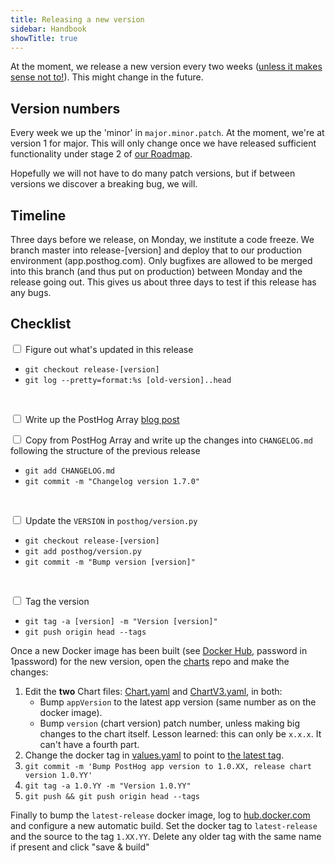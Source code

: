 ```yaml
---
title: Releasing a new version
sidebar: Handbook
showTitle: true
---
```


At the moment, we release a new version every two weeks ([unless it makes sense not to!](/blog/we-ship-whenever)). This might change in the future.

## Version numbers

Every week we up the 'minor' in `major.minor.patch`. At the moment, we're at version 1 for major. This will only change once we have released sufficient functionality under stage 2 of [our Roadmap](/handbook/strategy/roadmap/).

Hopefully we will not have to do many patch versions, but if between versions we discover a breaking bug, we will.

## Timeline

Three days before we release, on Monday, we institute a code freeze. We branch master into release-[version] and deploy that to our production environment (app.posthog.com). Only bugfixes are allowed to be merged into this branch (and thus put on production) between Monday and the release going out. This gives us about three days to test if this release has any bugs.

## Checklist

<input type="checkbox"/> Figure out what's updated in this release
  - `git checkout release-[version]`
  - `git log --pretty=format:%s [old-version]..head`

<br />

<input type="checkbox"/> Write up the PostHog Array [blog post](/handbook/growth/marketing/posthog-array)

<input type="checkbox"/> Copy from PostHog Array and write up the changes into `CHANGELOG.md` following the structure of the previous release
  - `git add CHANGELOG.md`
  - `git commit -m "Changelog version 1.7.0"`

<br />


<input type="checkbox"/> Update the `VERSION` in `posthog/version.py`
  - `git checkout release-[version]`
  - `git add posthog/version.py`
  - `git commit -m "Bump version [version]"`

<br />

<input type="checkbox"/> Tag the version
  - `git tag -a [version] -m "Version [version]"`
  - `git push origin head --tags`

  
Once a new Docker image has been built (see [Docker Hub](https://hub.docker.com), password in 1password) for the new version, open the [charts](https://github.com/PostHog/charts) repo and make the changes:

1. Edit the **two** Chart files: [Chart.yaml](https://github.com/PostHog/charts/blob/master/charts/posthog/Chart.yaml) and [ChartV3.yaml](https://github.com/PostHog/charts/blob/master/charts/posthog/ChartV3.yaml), in both: 
    - Bump `appVersion` to the latest app version (same number as on the docker image).
    - Bump `version` (chart version) patch number, unless making big changes to the chart itself. Lesson learned: this can only be `x.x.x`. It can't have a fourth part.
2. Change the docker tag in [values.yaml](https://github.com/PostHog/charts/blob/master/charts/posthog/values.yaml#L6) to point to [the latest tag](https://hub.docker.com/r/posthog/posthog/tags?page=1&ordering=last_updated).
3. `git commit -m 'Bump PostHog app version to 1.0.XX, release chart version 1.0.YY'`
4. `git tag -a 1.0.YY -m "Version 1.0.YY"`
5. `git push && git push origin head --tags`

Finally to bump the `latest-release` docker image, log to [hub.docker.com](https://hub.docker.com/repository/docker/posthog/posthog/builds) and configure a new automatic build. Set the docker tag to `latest-release` and the source to the tag `1.XX.YY`. Delete any older tag with the same name if present and click "save & build"
